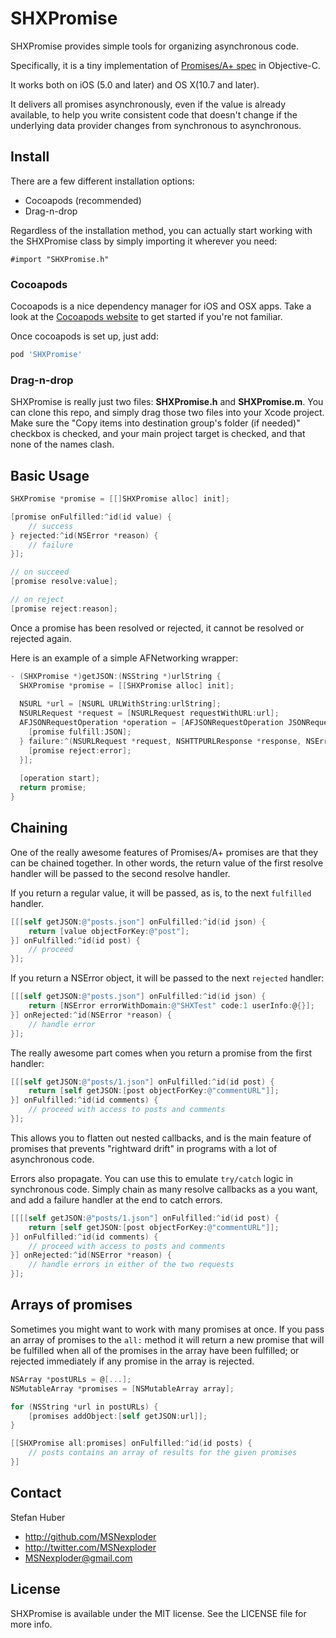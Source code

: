 # SHXPromise

SHXPromise provides simple tools for organizing asynchronous code.

Specifically, it is a tiny implementation of [Promises/A+ spec](https://github.com/promises-aplus/promises-spec) in Objective-C.

It works both on iOS (5.0 and later) and OS X(10.7 and later).

It delivers all promises asynchronously, even if the value is already available, to help you write consistent code that doesn't change if the underlying data provider changes from synchronous to asynchronous.

## Install

There are a few different installation options:

* Cocoapods (recommended)
* Drag-n-drop

Regardless of the installation method, you can actually start working with the SHXPromise class by simply importing it wherever you need:

```objc
#import "SHXPromise.h"
```

### Cocoapods

Cocoapods is a nice dependency manager for iOS and OSX apps. Take a look at the [Cocoapods website](https://github.com/CocoaPods/CocoaPods) to get started if you're not familiar.

Once cocoapods is set up, just add:

```ruby
pod 'SHXPromise'
```

### Drag-n-drop

SHXPromise is really just two files: **SHXPromise.h** and **SHXPromise.m**.
You can clone this repo, and simply drag those two files into your Xcode project.
Make sure the "Copy items into destination group's folder (if needed)" checkbox is checked, and your main project target is checked, and that none of the names clash.

## Basic Usage

```objective-c
SHXPromise *promise = [[]SHXPromise alloc] init];

[promise onFulfilled:^id(id value) {
    // success
} rejected:^id(NSError *reason) {
    // failure
}];

// on succeed
[promise resolve:value];

// on reject
[promise reject:reason];
```

Once a promise has been resolved or rejected, it cannot be resolved or rejected again.

Here is an example of a simple AFNetworking wrapper:

```objective-c
- (SHXPromise *)getJSON:(NSString *)urlString {
  SHXPromise *promise = [[SHXPromise alloc] init];
  
  NSURL *url = [NSURL URLWithString:urlString];
  NSURLRequest *request = [NSURLRequest requestWithURL:url];
  AFJSONRequestOperation *operation = [AFJSONRequestOperation JSONRequestOperationWithRequest:request success:^(NSURLRequest *request, NSHTTPURLResponse *response, id JSON) {
    [promise fulfill:JSON];
  } failure:^(NSURLRequest *request, NSHTTPURLResponse *response, NSError *error, id JSON) {
    [promise reject:error];
  }];
  
  [operation start];
  return promise;
}
```

## Chaining

One of the really awesome features of Promises/A+ promises are that they can be chained together. In other words, the return value of the first resolve handler will be passed to the second resolve handler.

If you return a regular value, it will be passed, as is, to the next `fulfilled` handler.

```objective-c
[[[self getJSON:@"posts.json"] onFulfilled:^id(id json) {
    return [value objectForKey:@"post"];
}] onFulfilled:^id(id post) {
    // proceed
}];
```

If you return a NSError object, it will be passed to the next `rejected` handler:

```objective-c
[[[self getJSON:@"posts.json"] onFulfilled:^id(id json) {
    return [NSError errorWithDomain:@"SHXTest" code:1 userInfo:@{}];
}] onRejected:^id(NSError *reason) {
    // handle error
}];
```

The really awesome part comes when you return a promise from the first handler:

```objective-c
[[[self getJSON:@"posts/1.json"] onFulfilled:^id(id post) {
    return [self getJSON:[post objectForKey:@"commentURL"]];
}] onFulfilled:^id(id comments) {
    // proceed with access to posts and comments
}];
```

This allows you to flatten out nested callbacks, and is the main feature of promises that prevents "rightward drift" in programs with a lot of asynchronous code.

Errors also propagate. You can use this to emulate `try/catch` logic in synchronous code. Simply chain as many resolve callbacks as a you want, and add a failure handler at the end to catch errors.

```objective-c
[[[[self getJSON:@"posts/1.json"] onFulfilled:^id(id post) {
    return [self getJSON:[post objectForKey:@"commentURL"]];
}] onFulfilled:^id(id comments) {
    // proceed with access to posts and comments
}] onRejected:^id(NSError *reason) {
    // handle errors in either of the two requests
}];
```

## Arrays of promises

Sometimes you might want to work with many promises at once.
If you pass an array of promises to the `all:` method it will return a new promise that will be fulfilled when all of the promises in the array have been fulfilled; or rejected immediately if any promise in the array is rejected.

```objective-c
NSArray *postURLs = @[...];
NSMutableArray *promises = [NSMutableArray array];

for (NSString *url in postURLs) {
    [promises addObject:[self getJSON:url]];
}

[[SHXPromise all:promises] onFulfilled:^id(id posts) {
    // posts contains an array of results for the given promises
}]
```

## Contact

Stefan Huber

- http://github.com/MSNexploder
- http://twitter.com/MSNexploder
- MSNexploder@gmail.com

## License

SHXPromise is available under the MIT license. See the LICENSE file for more info.